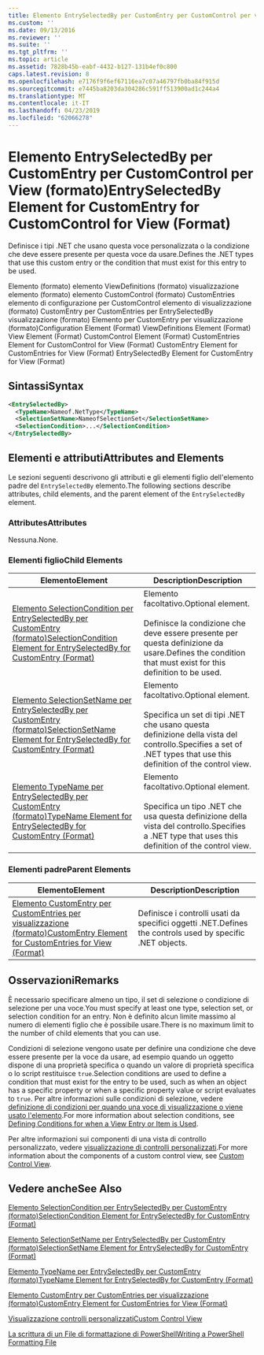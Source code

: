 ```yaml
---
title: Elemento EntrySelectedBy per CustomEntry per CustomControl per visualizzazione (formato) | Microsoft Docs
ms.custom: ''
ms.date: 09/13/2016
ms.reviewer: ''
ms.suite: ''
ms.tgt_pltfrm: ''
ms.topic: article
ms.assetid: 7828b45b-eabf-4432-b127-131b4ef0c800
caps.latest.revision: 8
ms.openlocfilehash: e7176f9f6ef67116ea7c07a46797fb0ba84f915d
ms.sourcegitcommit: e7445ba8203da304286c591ff513900ad1c244a4
ms.translationtype: MT
ms.contentlocale: it-IT
ms.lasthandoff: 04/23/2019
ms.locfileid: "62066278"
---
```

# <a name="entryselectedby-element-for-customentry-for-customcontrol-for-view-format"></a><span data-ttu-id="46e31-102">Elemento EntrySelectedBy per CustomEntry per CustomControl per View (formato)</span><span class="sxs-lookup"><span data-stu-id="46e31-102">EntrySelectedBy Element for CustomEntry for CustomControl for View (Format)</span></span>

<span data-ttu-id="46e31-103">Definisce i tipi .NET che usano questa voce personalizzata o la condizione che deve essere presente per questa voce da usare.</span><span class="sxs-lookup"><span data-stu-id="46e31-103">Defines the .NET types that use this custom entry or the condition that must exist for this entry to be used.</span></span>

<span data-ttu-id="46e31-104">Elemento (formato) elemento ViewDefinitions (formato) visualizzazione elemento (formato) elemento CustomControl (formato) CustomEntries elemento di configurazione per CustomControl elemento di visualizzazione (formato) CustomEntry per CustomEntries per EntrySelectedBy visualizzazione (formato) Elemento per CustomEntry per visualizzazione (formato)</span><span class="sxs-lookup"><span data-stu-id="46e31-104">Configuration Element (Format) ViewDefinitions Element (Format) View Element (Format) CustomControl Element (Format) CustomEntries Element for CustomControl for View (Format) CustomEntry Element for CustomEntries for View (Format) EntrySelectedBy Element for CustomEntry for View (Format)</span></span>

## <a name="syntax"></a><span data-ttu-id="46e31-105">Sintassi</span><span class="sxs-lookup"><span data-stu-id="46e31-105">Syntax</span></span>

```xml
<EntrySelectedBy>
  <TypeName>Nameof.NetType</TypeName>
  <SelectionSetName>NameofSelectionSet</SelectionSetName>
  <SelectionCondition>...</SelectionCondition>
</EntrySelectedBy>
```

## <a name="attributes-and-elements"></a><span data-ttu-id="46e31-106">Elementi e attributi</span><span class="sxs-lookup"><span data-stu-id="46e31-106">Attributes and Elements</span></span>

<span data-ttu-id="46e31-107">Le sezioni seguenti descrivono gli attributi e gli elementi figlio dell'elemento padre del `EntrySelectedBy` elemento.</span><span class="sxs-lookup"><span data-stu-id="46e31-107">The following sections describe attributes, child elements, and the parent element of the `EntrySelectedBy` element.</span></span>

### <a name="attributes"></a><span data-ttu-id="46e31-108">Attributes</span><span class="sxs-lookup"><span data-stu-id="46e31-108">Attributes</span></span>

<span data-ttu-id="46e31-109">Nessuna.</span><span class="sxs-lookup"><span data-stu-id="46e31-109">None.</span></span>

### <a name="child-elements"></a><span data-ttu-id="46e31-110">Elementi figlio</span><span class="sxs-lookup"><span data-stu-id="46e31-110">Child Elements</span></span>

|<span data-ttu-id="46e31-111">Elemento</span><span class="sxs-lookup"><span data-stu-id="46e31-111">Element</span></span>|<span data-ttu-id="46e31-112">Description</span><span class="sxs-lookup"><span data-stu-id="46e31-112">Description</span></span>|
|-------------|-----------------|
|[<span data-ttu-id="46e31-113">Elemento SelectionCondition per EntrySelectedBy per CustomEntry (formato)</span><span class="sxs-lookup"><span data-stu-id="46e31-113">SelectionCondition Element for EntrySelectedBy for CustomEntry (Format)</span></span>](./selectioncondition-element-for-entryselectedby-for-customcontrol-format.md)|<span data-ttu-id="46e31-114">Elemento facoltativo.</span><span class="sxs-lookup"><span data-stu-id="46e31-114">Optional element.</span></span><br /><br /> <span data-ttu-id="46e31-115">Definisce la condizione che deve essere presente per questa definizione da usare.</span><span class="sxs-lookup"><span data-stu-id="46e31-115">Defines the condition that must exist for this definition to be used.</span></span>|
|[<span data-ttu-id="46e31-116">Elemento SelectionSetName per EntrySelectedBy per CustomEntry (formato)</span><span class="sxs-lookup"><span data-stu-id="46e31-116">SelectionSetName Element for EntrySelectedBy for CustomEntry (Format)</span></span>](./selectionsetname-element-for-entryselectedby-for-customcontrol-for-view-format.md)|<span data-ttu-id="46e31-117">Elemento facoltativo.</span><span class="sxs-lookup"><span data-stu-id="46e31-117">Optional element.</span></span><br /><br /> <span data-ttu-id="46e31-118">Specifica un set di tipi .NET che usano questa definizione della vista del controllo.</span><span class="sxs-lookup"><span data-stu-id="46e31-118">Specifies a set of .NET types that use this definition of the control view.</span></span>|
|[<span data-ttu-id="46e31-119">Elemento TypeName per EntrySelectedBy per CustomEntry (formato)</span><span class="sxs-lookup"><span data-stu-id="46e31-119">TypeName Element for EntrySelectedBy for CustomEntry (Format)</span></span>](./typename-element-for-selectioncondition-for-customcontrol-for-view-format.md)|<span data-ttu-id="46e31-120">Elemento facoltativo.</span><span class="sxs-lookup"><span data-stu-id="46e31-120">Optional element.</span></span><br /><br /> <span data-ttu-id="46e31-121">Specifica un tipo .NET che usa questa definizione della vista del controllo.</span><span class="sxs-lookup"><span data-stu-id="46e31-121">Specifies a .NET type that uses this definition of the control view.</span></span>|

### <a name="parent-elements"></a><span data-ttu-id="46e31-122">Elementi padre</span><span class="sxs-lookup"><span data-stu-id="46e31-122">Parent Elements</span></span>

|<span data-ttu-id="46e31-123">Elemento</span><span class="sxs-lookup"><span data-stu-id="46e31-123">Element</span></span>|<span data-ttu-id="46e31-124">Description</span><span class="sxs-lookup"><span data-stu-id="46e31-124">Description</span></span>|
|-------------|-----------------|
|[<span data-ttu-id="46e31-125">Elemento CustomEntry per CustomEntries per visualizzazione (formato)</span><span class="sxs-lookup"><span data-stu-id="46e31-125">CustomEntry Element for CustomEntries for View (Format)</span></span>](./customentry-element-for-customentries-for-customcontrol-for-view-format.md)|<span data-ttu-id="46e31-126">Definisce i controlli usati da specifici oggetti .NET.</span><span class="sxs-lookup"><span data-stu-id="46e31-126">Defines the controls used by specific .NET objects.</span></span>|

## <a name="remarks"></a><span data-ttu-id="46e31-127">Osservazioni</span><span class="sxs-lookup"><span data-stu-id="46e31-127">Remarks</span></span>

<span data-ttu-id="46e31-128">È necessario specificare almeno un tipo, il set di selezione o condizione di selezione per una voce.</span><span class="sxs-lookup"><span data-stu-id="46e31-128">You must specify at least one type, selection set, or selection condition for an entry.</span></span> <span data-ttu-id="46e31-129">Non è definito alcun limite massimo al numero di elementi figlio che è possibile usare.</span><span class="sxs-lookup"><span data-stu-id="46e31-129">There is no maximum limit to the number of child elements that you can use.</span></span>

<span data-ttu-id="46e31-130">Condizioni di selezione vengono usate per definire una condizione che deve essere presente per la voce da usare, ad esempio quando un oggetto dispone di una proprietà specifica o quando un valore di proprietà specifica o lo script restituisce `true`.</span><span class="sxs-lookup"><span data-stu-id="46e31-130">Selection conditions are used to define a condition that must exist for the entry to be used, such as when an object has a specific property or when a specific property value or script evaluates to `true`.</span></span> <span data-ttu-id="46e31-131">Per altre informazioni sulle condizioni di selezione, vedere [definizione di condizioni per quando una voce di visualizzazione o viene usato l'elemento](./defining-conditions-for-displaying-data.md).</span><span class="sxs-lookup"><span data-stu-id="46e31-131">For more information about selection conditions, see [Defining Conditions for when a View Entry or Item is Used](./defining-conditions-for-displaying-data.md).</span></span>

<span data-ttu-id="46e31-132">Per altre informazioni sui componenti di una vista di controllo personalizzato, vedere [visualizzazione di controlli personalizzati](./creating-custom-controls.md).</span><span class="sxs-lookup"><span data-stu-id="46e31-132">For more information about the components of a custom control view, see [Custom Control View](./creating-custom-controls.md).</span></span>

## <a name="see-also"></a><span data-ttu-id="46e31-133">Vedere anche</span><span class="sxs-lookup"><span data-stu-id="46e31-133">See Also</span></span>

[<span data-ttu-id="46e31-134">Elemento SelectionCondition per EntrySelectedBy per CustomEntry (formato)</span><span class="sxs-lookup"><span data-stu-id="46e31-134">SelectionCondition Element for EntrySelectedBy for CustomEntry (Format)</span></span>](./selectioncondition-element-for-entryselectedby-for-customcontrol-format.md)

[<span data-ttu-id="46e31-135">Elemento SelectionSetName per EntrySelectedBy per CustomEntry (formato)</span><span class="sxs-lookup"><span data-stu-id="46e31-135">SelectionSetName Element for EntrySelectedBy for CustomEntry (Format)</span></span>](./selectionsetname-element-for-entryselectedby-for-customcontrol-for-view-format.md)

[<span data-ttu-id="46e31-136">Elemento TypeName per EntrySelectedBy per CustomEntry (formato)</span><span class="sxs-lookup"><span data-stu-id="46e31-136">TypeName Element for EntrySelectedBy for CustomEntry (Format)</span></span>](./typename-element-for-selectioncondition-for-customcontrol-for-view-format.md)

[<span data-ttu-id="46e31-137">Elemento CustomEntry per CustomEntries per visualizzazione (formato)</span><span class="sxs-lookup"><span data-stu-id="46e31-137">CustomEntry Element for CustomEntries for View (Format)</span></span>](./customentry-element-for-customentries-for-customcontrol-for-view-format.md)

[<span data-ttu-id="46e31-138">Visualizzazione controlli personalizzati</span><span class="sxs-lookup"><span data-stu-id="46e31-138">Custom Control View</span></span>](./creating-custom-controls.md)

[<span data-ttu-id="46e31-139">La scrittura di un File di formattazione di PowerShell</span><span class="sxs-lookup"><span data-stu-id="46e31-139">Writing a PowerShell Formatting File</span></span>](./writing-a-powershell-formatting-file.md)
